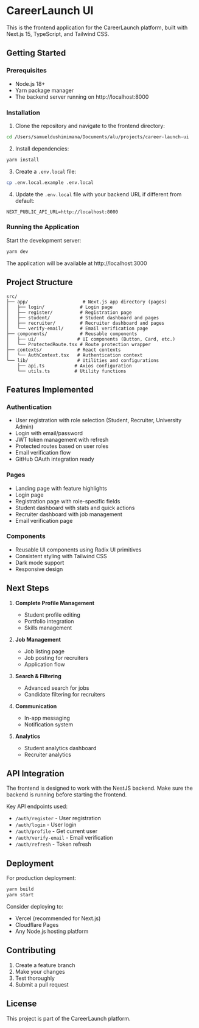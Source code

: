 # CareerLaunch UI

This is the frontend application for the CareerLaunch platform, built with Next.js 15, TypeScript, and Tailwind CSS.

## Getting Started

### Prerequisites

- Node.js 18+ 
- Yarn package manager
- The backend server running on http://localhost:8000

### Installation

1. Clone the repository and navigate to the frontend directory:
```bash
cd /Users/samueldushimimana/Documents/alu/projects/career-launch-ui
```

2. Install dependencies:
```bash
yarn install
```

3. Create a `.env.local` file:
```bash
cp .env.local.example .env.local
```

4. Update the `.env.local` file with your backend URL if different from default:
```
NEXT_PUBLIC_API_URL=http://localhost:8000
```

### Running the Application

Start the development server:
```bash
yarn dev
```

The application will be available at http://localhost:3000

## Project Structure

```
src/
├── app/                    # Next.js app directory (pages)
│   ├── login/             # Login page
│   ├── register/          # Registration page
│   ├── student/           # Student dashboard and pages
│   ├── recruiter/         # Recruiter dashboard and pages
│   └── verify-email/      # Email verification page
├── components/            # Reusable components
│   ├── ui/               # UI components (Button, Card, etc.)
│   └── ProtectedRoute.tsx # Route protection wrapper
├── contexts/             # React contexts
│   └── AuthContext.tsx   # Authentication context
└── lib/                  # Utilities and configurations
    ├── api.ts           # Axios configuration
    └── utils.ts         # Utility functions
```

## Features Implemented

### Authentication
- User registration with role selection (Student, Recruiter, University Admin)
- Login with email/password
- JWT token management with refresh
- Protected routes based on user roles
- Email verification flow
- GitHub OAuth integration ready

### Pages
- Landing page with feature highlights
- Login page
- Registration page with role-specific fields
- Student dashboard with stats and quick actions
- Recruiter dashboard with job management
- Email verification page

### Components
- Reusable UI components using Radix UI primitives
- Consistent styling with Tailwind CSS
- Dark mode support
- Responsive design

## Next Steps

1. **Complete Profile Management**
   - Student profile editing
   - Portfolio integration
   - Skills management

2. **Job Management**
   - Job listing page
   - Job posting for recruiters
   - Application flow

3. **Search & Filtering**
   - Advanced search for jobs
   - Candidate filtering for recruiters

4. **Communication**
   - In-app messaging
   - Notification system

5. **Analytics**
   - Student analytics dashboard
   - Recruiter analytics

## API Integration

The frontend is designed to work with the NestJS backend. Make sure the backend is running before starting the frontend.

Key API endpoints used:
- `/auth/register` - User registration
- `/auth/login` - User login
- `/auth/profile` - Get current user
- `/auth/verify-email` - Email verification
- `/auth/refresh` - Token refresh

## Deployment

For production deployment:

```bash
yarn build
yarn start
```

Consider deploying to:
- Vercel (recommended for Next.js)
- Cloudflare Pages
- Any Node.js hosting platform

## Contributing

1. Create a feature branch
2. Make your changes
3. Test thoroughly
4. Submit a pull request

## License

This project is part of the CareerLaunch platform.
